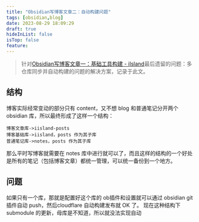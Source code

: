 ```yaml
---
title: "Obsidian写博客文章二：自动构建问题"
tags: [obsidian,blog]
date: 2023-08-29 18:09:29
draft: true
hideInList: false
isTop: false
feature:
---
```


> 针对[Obsidian写博客文章一：基础工具构建 - iIsland](https://iisland.pages.dev/posts/obsidian-write-blog-1/)最后遗留的问题：多仓库同步并自动构建的问题的解决方案，记录于此文。

## 结构
博客实际经常变动的部分只有 content，又不想 blog 和普通笔记分开两个obsidian 库，所以最终形成了这样一个结构：

	博客文章库->iisland-posts
	博客基础库->iisland，posts 作为其子库
	普通笔记库->notes，posts 作为其子库

那么平时写博客就需要在 notes 库中进行就可以了，而且这样的结构的一个好处是所有的笔记（包括博客文章）都统一管理，可以统一备份到一个地方。

## 问题
如果只有一个库，那就是配置好这个库的 ob插件和设置就可以通过 obsidian git 插件自动 push，然后cloudflare 自动构建发布就 OK 了。
现在这种结构下 submodule 的更新，母库是不知道，所以就没法实现自动